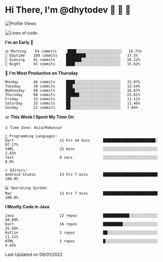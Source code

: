 # Hi There, I'm @dhytodev 👋 👋 👋

<!--
**DhytoDev/dhytodev** is a ✨ _special_ ✨ repository because its `README.md` (this file) appears on your GitHub profile.

Here are some ideas to get you started:

- 🔭 I’m currently working on ...
- 🌱 I’m currently learning ...
- 👯 I’m looking to collaborate on ...
- 🤔 I’m looking for help with ...
- 💬 Ask me about ...
- 📫 How to reach me: ...
- 😄 Pronouns: ...
- ⚡ Fun fact: ...
-->

<!--START_SECTION:waka-->
![Profile Views](http://img.shields.io/badge/Profile%20Views-0-blue)

![Lines of code](https://img.shields.io/badge/From%20Hello%20World%20I%27ve%20Written-136%20Thousand%20lines%20of%20code-blue)

**I'm an Early 🐤** 

```text
🌞 Morning    54 commits     ████░░░░░░░░░░░░░░░░░░░░░   18.75% 
🌆 Daytime    108 commits    █████████░░░░░░░░░░░░░░░░   37.5% 
🌃 Evening    81 commits     ███████░░░░░░░░░░░░░░░░░░   28.12% 
🌙 Night      45 commits     ████░░░░░░░░░░░░░░░░░░░░░   15.62%

```
📅 **I'm Most Productive on Thursday** 

```text
Monday       46 commits     ████░░░░░░░░░░░░░░░░░░░░░   15.97% 
Tuesday      39 commits     ███░░░░░░░░░░░░░░░░░░░░░░   13.54% 
Wednesday    48 commits     ████░░░░░░░░░░░░░░░░░░░░░   16.67% 
Thursday     68 commits     ██████░░░░░░░░░░░░░░░░░░░   23.61% 
Friday       32 commits     ██░░░░░░░░░░░░░░░░░░░░░░░   11.11% 
Saturday     33 commits     ██░░░░░░░░░░░░░░░░░░░░░░░   11.46% 
Sunday       22 commits     ██░░░░░░░░░░░░░░░░░░░░░░░   7.64%

```


📊 **This Week I Spent My Time On** 

```text
⌚︎ Time Zone: Asia/Makassar

💬 Programming Languages: 
Dart                     12 hrs 44 mins      ████████████████████████░   97.17% 
YAML                     22 mins             ░░░░░░░░░░░░░░░░░░░░░░░░░   2.83% 
Text                     0 secs              ░░░░░░░░░░░░░░░░░░░░░░░░░   0.0%

🔥 Editors: 
Android Studio           13 hrs 7 mins       █████████████████████████   100.0%

💻 Operating System: 
Mac                      13 hrs 7 mins       █████████████████████████   100.0%

```

**I Mostly Code in Java** 

```text
Java                     22 repos            ████████████░░░░░░░░░░░░░   48.89% 
Dart                     16 repos            █████████░░░░░░░░░░░░░░░░   35.56% 
Kotlin                   5 repos             ██░░░░░░░░░░░░░░░░░░░░░░░   11.11% 
HTML                     2 repos             █░░░░░░░░░░░░░░░░░░░░░░░░   4.44%

```



 Last Updated on 08/01/2022
<!--END_SECTION:waka-->
